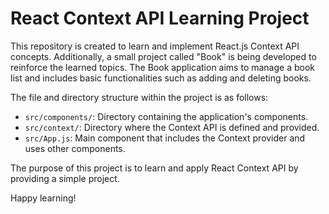 # React Context API Learning Project

This repository is created to learn and implement React.js Context API concepts. Additionally, a small project called "Book" is being developed to reinforce the learned topics. The Book application aims to manage a book list and includes basic functionalities such as adding and deleting books.

The file and directory structure within the project is as follows:

- `src/components/`: Directory containing the application's components.
- `src/context/`: Directory where the Context API is defined and provided.
- `src/App.js`: Main component that includes the Context provider and uses other components.

The purpose of this project is to learn and apply React Context API by providing a simple project. 

Happy learning!
